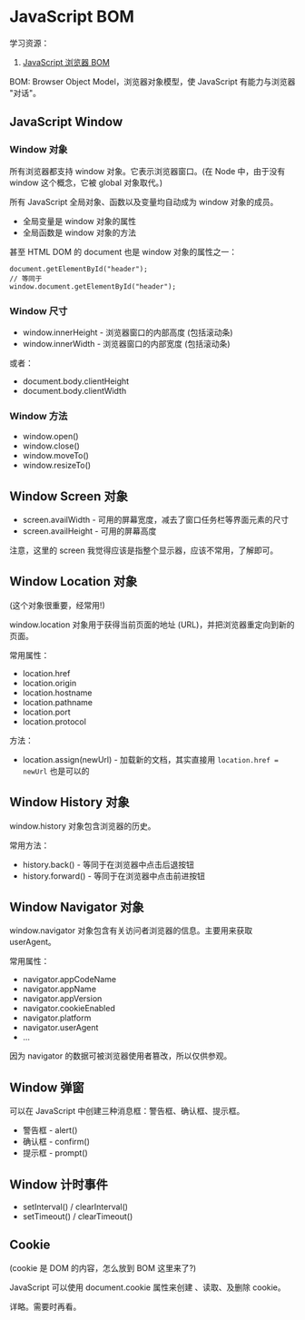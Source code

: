 # JavaScript BOM

学习资源：

1. [JavaScript 浏览器 BOM](http://www.runoob.com/js/js-window.html)

BOM: Browser Object Model，浏览器对象模型，使 JavaScript 有能力与浏览器 "对话"。

## JavaScript Window

### Window 对象

所有浏览器都支持 window 对象。它表示浏览器窗口。(在 Node 中，由于没有 window 这个概念，它被 global 对象取代。)

所有 JavaScript 全局对象、函数以及变量均自动成为 window 对象的成员。

- 全局变量是 window 对象的属性
- 全局函数是 window 对象的方法

甚至 HTML DOM 的 document 也是 window 对象的属性之一：

    document.getElementById("header");
    // 等同于
    window.document.getElementById("header");

### Window 尺寸

- window.innerHeight - 浏览器窗口的内部高度 (包括滚动条)
- window.innerWidth - 浏览器窗口的内部宽度 (包括滚动条)

或者：

- document.body.clientHeight
- document.body.clientWidth

### Window 方法

- window.open()
- window.close()
- window.moveTo()
- window.resizeTo()

## Window Screen 对象

- screen.availWidth - 可用的屏幕宽度，减去了窗口任务栏等界面元素的尺寸
- screen.availHeight - 可用的屏幕高度

注意，这里的 screen 我觉得应该是指整个显示器，应该不常用，了解即可。

## Window Location 对象

(这个对象很重要，经常用!)

window.location 对象用于获得当前页面的地址 (URL)，并把浏览器重定向到新的页面。

常用属性：

- location.href
- location.origin
- location.hostname
- location.pathname
- location.port
- location.protocol

方法：

- location.assign(newUrl) - 加载新的文档，其实直接用 `location.href = newUrl` 也是可以的

## Window History 对象

window.history 对象包含浏览器的历史。

常用方法：

- history.back() - 等同于在浏览器中点击后退按钮
- history.forward() - 等同于在浏览器中点击前进按钮

## Window Navigator 对象

window.navigator 对象包含有关访问者浏览器的信息。主要用来获取 userAgent。

常用属性：

- navigator.appCodeName
- navigator.appName
- navigator.appVersion
- navigator.cookieEnabled
- navigator.platform
- navigator.userAgent
- ...

因为 navigator 的数据可被浏览器使用者篡改，所以仅供参观。

## Window 弹窗

可以在 JavaScript 中创建三种消息框：警告框、确认框、提示框。

- 警告框 - alert()
- 确认框 - confirm()
- 提示框 - prompt()

## Window 计时事件

- setInterval() / clearInterval()
- setTimeout() / clearTimeout()

## Cookie

(cookie 是 DOM 的内容，怎么放到 BOM 这里来了?)

JavaScript 可以使用 document.cookie 属性来创建 、读取、及删除 cookie。

详略。需要时再看。
